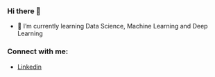 ### Hi there 👋

- 🌱 I’m currently learning Data Science, Machine Learning and Deep Learning


### Connect with me:
* [Linkedin](https://www.linkedin.com/in/emirhansilsupur/)
